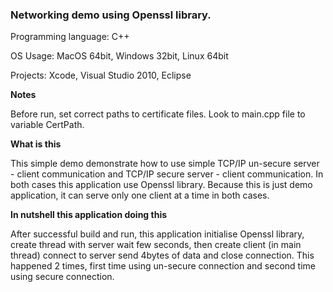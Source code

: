 ### Networking demo using Openssl library.



Programming language: C++

OS Usage: MacOS 64bit, Windows 32bit, Linux 64bit

Projects: Xcode, Visual Studio 2010, Eclipse

**Notes**

Before run, set correct paths to certificate files. Look to main.cpp file to variable CertPath.  

**What is this**

This simple demo demonstrate how to use simple TCP/IP un-secure server - client communication and TCP/IP secure server - client communication. In both cases this application use Openssl library.
Because this is just demo application, it can serve only one client at a time in both cases.

**In nutshell this application doing this**

After successful build and run, this application initialise Openssl library, create thread with server wait few seconds, then create client (in main thread) connect to server send 4bytes of data and close connection. This happened 2 times, first time using un-secure connection and second time using secure connection.

